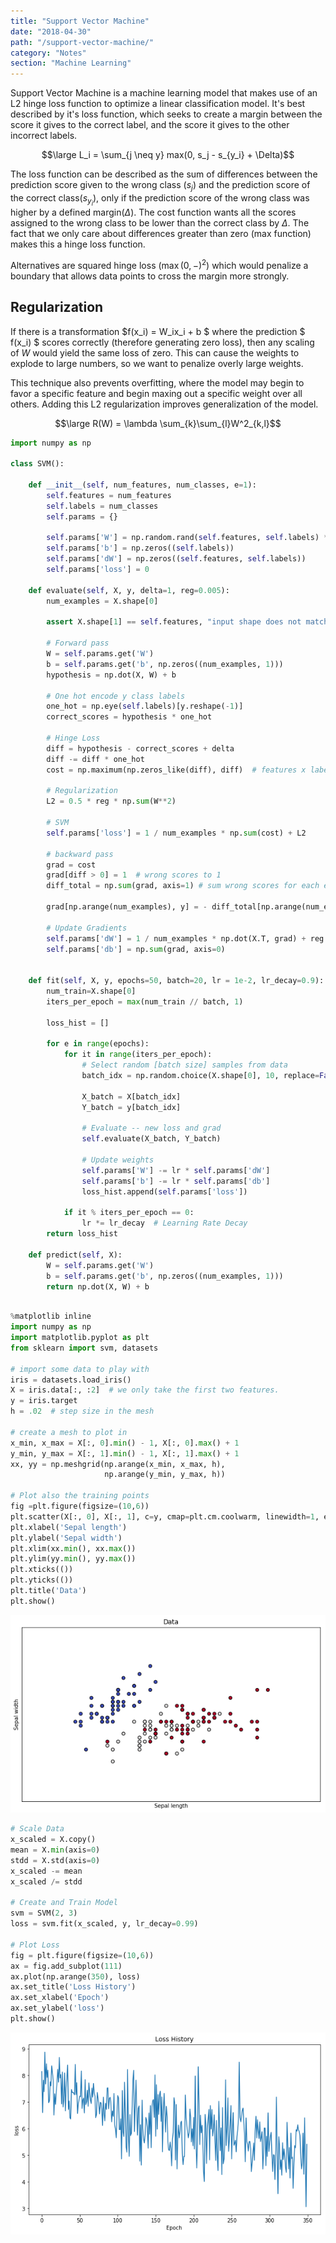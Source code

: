 ```yaml
---
title: "Support Vector Machine"
date: "2018-04-30"
path: "/support-vector-machine/"
category: "Notes"
section: "Machine Learning"
---
```


Support Vector Machine is a machine learning model that makes use of an L2 hinge loss function to optimize a linear classification model. It's best described by it's loss function, which seeks to create a margin between the score it gives to the correct label, and the score it gives to the other incorrect labels.

$$\large L_i = \sum_{j \neq y} max(0, s_j - s_{y_i} + \Delta)$$

The loss function can be described as the sum of differences between the prediction score given to the wrong class ($s_j$) and the prediction score of the correct class($s_{y_i}$), only if the prediction score of the wrong class was higher by a defined margin($\Delta$). The cost function wants all the scores assigned to the wrong class to be lower than the correct class by $\Delta$. The fact that we only care about differences greater than zero (max function) makes this a hinge loss function. 

Alternatives are squared hinge loss ($\max(0, -)^2$) which would penalize a boundary that allows data points to cross the margin more strongly. 

## Regularization
If there is a transformation $f(x_i) = W_ix_i + b $ where the prediction $ f(x_i) $ scores correctly (therefore generating zero loss), then any scaling of $W$ would yield the same loss of zero. This can cause the weights to explode to large numbers, so we want to penalize overly large weights. 

This technique also prevents overfitting, where the model may begin to favor a specific feature and begin maxing out a specific weight over all others. Adding this L2 regularization improves generalization of the model. 

$$\large R(W) = \lambda \sum_{k}\sum_{l}W^2_{k,l}$$



```python
import numpy as np

class SVM():
    
    def __init__(self, num_features, num_classes, e=1):
        self.features = num_features
        self.labels = num_classes
        self.params = {}

        self.params['W'] = np.random.rand(self.features, self.labels) * e  # so it's not zero initialization
        self.params['b'] = np.zeros((self.labels))
        self.params['dW'] = np.zeros((self.features, self.labels))
        self.params['loss'] = 0

    def evaluate(self, X, y, delta=1, reg=0.005):
        num_examples = X.shape[0]
        
        assert X.shape[1] == self.features, "input shape does not match feature size of model"
        
        # Forward pass
        W = self.params.get('W')
        b = self.params.get('b', np.zeros((num_examples, 1)))
        hypothesis = np.dot(X, W) + b
        
        # One hot encode y class labels
        one_hot = np.eye(self.labels)[y.reshape(-1)]
        correct_scores = hypothesis * one_hot
        
        # Hinge Loss
        diff = hypothesis - correct_scores + delta
        diff -= diff * one_hot
        cost = np.maximum(np.zeros_like(diff), diff)  # features x labels

        # Regularization
        L2 = 0.5 * reg * np.sum(W**2)
        
        # SVM
        self.params['loss'] = 1 / num_examples * np.sum(cost) + L2
        
        # backward pass
        grad = cost
        grad[diff > 0] = 1  # wrong scores to 1
        diff_total = np.sum(grad, axis=1) # sum wrong scores for each example
        
        grad[np.arange(num_examples), y] = - diff_total[np.arange(num_examples)]
        
        # Update Gradients
        self.params['dW'] = 1 / num_examples * np.dot(X.T, grad) + reg * W
        self.params['db'] = np.sum(grad, axis=0)
        
    
    def fit(self, X, y, epochs=50, batch=20, lr = 1e-2, lr_decay=0.9):
        num_train=X.shape[0]
        iters_per_epoch = max(num_train // batch, 1)
        
        loss_hist = []
        
        for e in range(epochs):
            for it in range(iters_per_epoch):
                # Select random [batch size] samples from data
                batch_idx = np.random.choice(X.shape[0], 10, replace=False)

                X_batch = X[batch_idx]
                Y_batch = y[batch_idx]

                # Evaluate -- new loss and grad
                self.evaluate(X_batch, Y_batch)
                
                # Update weights
                self.params['W'] -= lr * self.params['dW']
                self.params['b'] -= lr * self.params['db']
                loss_hist.append(self.params['loss'])
        
            if it % iters_per_epoch == 0:
                lr *= lr_decay  # Learning Rate Decay
        return loss_hist
        
    def predict(self, X):
        W = self.params.get('W')
        b = self.params.get('b', np.zeros((num_examples, 1)))
        return np.dot(X, W) + b
        
```


```python
%matplotlib inline
import numpy as np
import matplotlib.pyplot as plt
from sklearn import svm, datasets
 
# import some data to play with
iris = datasets.load_iris()
X = iris.data[:, :2]  # we only take the first two features.
y = iris.target
h = .02  # step size in the mesh
 
# create a mesh to plot in
x_min, x_max = X[:, 0].min() - 1, X[:, 0].max() + 1
y_min, y_max = X[:, 1].min() - 1, X[:, 1].max() + 1
xx, yy = np.meshgrid(np.arange(x_min, x_max, h),
                     np.arange(y_min, y_max, h))
 
# Plot also the training points
fig =plt.figure(figsize=(10,6))
plt.scatter(X[:, 0], X[:, 1], c=y, cmap=plt.cm.coolwarm, linewidth=1, edgecolor='black')
plt.xlabel('Sepal length')
plt.ylabel('Sepal width')
plt.xlim(xx.min(), xx.max())
plt.ylim(yy.min(), yy.max())
plt.xticks(())
plt.yticks(())
plt.title('Data')
plt.show()
```


![png](output_6_0.png)



```python
# Scale Data
x_scaled = X.copy()
mean = X.min(axis=0)
stdd = X.std(axis=0)
x_scaled -= mean
x_scaled /= stdd

# Create and Train Model
svm = SVM(2, 3)
loss = svm.fit(x_scaled, y, lr_decay=0.99)

# Plot Loss
fig = plt.figure(figsize=(10,6))
ax = fig.add_subplot(111)
ax.plot(np.arange(350), loss)
ax.set_title('Loss History')
ax.set_xlabel('Epoch')
ax.set_ylabel('loss')
plt.show()
```


![png](output_7_0.png)

